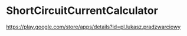 # ShortCircuitCurrentCalculator

https://play.google.com/store/apps/details?id=pl.lukasz.pradzwarciowy
